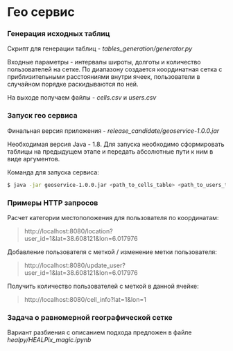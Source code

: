 # Гео сервис

### Генерация исходных таблиц

Скрипт для генерации таблиц - *tables_generation/generator.py*

Входные параметры - интервалы широты, долготы и количество пользователей на сетке.
По диапазону создается координатная сетка с приблизительными расстояниями внутри ячеек,
пользователи в случайном порядке раскидываются по ней.

На выходе получаем файлы - *cells.csv* и *users.csv*

### Запуск гео сервиса

Финальная версия приложения - *release_candidate/geoservice-1.0.0.jar*

Необходимая версия Java - 1.8.
Для запуска необходимо сформировать таблицы на предыдущем этапе и передать
абсолютные пути к ним в виде аргументов.

Команда для запуска сервиса:

```sh
$ java -jar geoservice-1.0.0.jar <path_to_cells_table> <path_to_users_table>
```

### Примеры HTTP запросов

Расчет категории местоположения для пользователя по координатам:

> http://localhost:8080/location?user_id=1&lat=38.608121&lon=6.017976

Добавление пользователя с меткой / изменение метки пользователя:

> http://localhost:8080/update_user?user_id=1&lat=38.608121&lon=6.017976

Получить количество пользователей с меткой в данной ячейке:

> http://localhost:8080/cell_info?lat=1&lon=1

### Задача о равномерной географической сетке

Вариант разбиения с описанием подхода предложен в файле *healpy/HEALPix_magic.ipynb*






